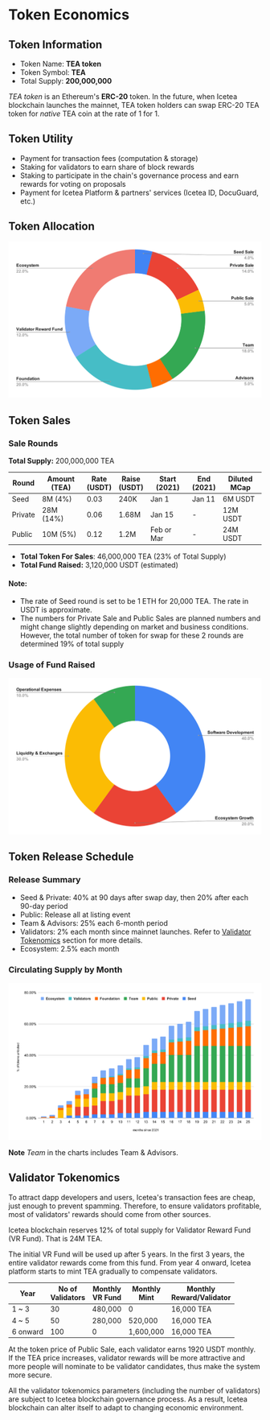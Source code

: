 # Token Economics

## Token Information

- Token Name: __TEA token__
- Token Symbol: __TEA__
- Total Supply: __200,000,000__

_TEA token_ is an Ethereum's __ERC-20__ token. In the future, when Icetea blockchain launches the mainnet, TEA token holders can swap ERC-20 TEA token for _native_ TEA coin at the rate of 1 for 1.

## Token Utility

- Payment for transaction fees (computation & storage)
- Staking for validators to earn share of block rewards
- Staking to participate in the chain's governance process and earn rewards for voting on proposals
- Payment for Icetea Platform & partners' services (Icetea ID, DocuGuard, etc.)

## Token Allocation

![Token Allocation](./alloc.svg)

## Token Sales
### Sale Rounds
__Total Supply:__ 200,000,000 TEA

| Round | Amount<br>(TEA) | Rate<br>(USDT) | Raise<br>(USDT) | Start<br>(2021) | End<br>(2021) | Diluted<br>MCap<br> |
|-------|--------|------|-------|-------|-----|----|
| Seed | 8M (4%) | 0.03 | 240K | Jan 1 | Jan 11 | 6M USDT |
| Private | 28M (14%) | 0.06 | 1.68M | Jan 15 | - | 12M USDT |
| Public | 10M (5%) | 0.12 | 1.2M | Feb or Mar | - | 24M USDT |

- __Total Token For Sales__: 46,000,000 TEA (23% of Total Supply)
- __Total Fund Raised:__ 3,120,000 USDT (estimated)

#### Note:
- The rate of Seed round is set to be 1 ETH for 20,000 TEA. The rate in USDT is approximate.
- The numbers for Private Sale and Public Sales are planned numbers and might change slightly depending on market and business conditions. However, the total number of token for swap for these 2 rounds are determined 19% of total supply

### Usage of Fund Raised

![Usage of Fund](./fund.svg)

## Token Release Schedule

### Release Summary
- Seed & Private: 40% at 90 days after swap day, then 20% after each 90-day period
- Public: Release all at listing event
- Team & Advisors: 25% each 6-month period
- Validators: 2% each month since mainnet launches. Refer to [Validator Tokenomics](#validator-tokenomics) section for more details.
- Ecosystem: 2.5% each month

### Circulating Supply by Month
![Circulating Suply](./circulating.svg)

**Note** _Team_ in the charts includes Team & Advisors.

## Validator Tokenomics

To attract dapp developers and users, Icetea's transaction fees are cheap, just enough to prevent spamming. Therefore, to ensure validators profitable, most of validators' rewards should come from other sources.

Icetea blockchain reserves 12% of total supply for Validator Reward Fund (VR Fund). That is 24M TEA.

The initial VR Fund will be used up after 5 years. In the first 3 years, the entire validator rewards come from this fund. From year 4 onward, Icetea platform starts to mint TEA gradually to compensate validators.

| Year | No of<br>Validators | Monthly<br>VR Fund | Monthly<br>Mint | Monthly<br>Reward/Validator |
|------|------------|-----|------|-------|
| 1 ~ 3| 30 | 480,000 | 0 | 16,000 TEA |
| 4 ~ 5| 50 |  280,000 | 520,000 | 16,000 TEA |
| 6 onward | 100 | 0 | 1,600,000 | 16,000 TEA |

At the token price of Public Sale, each validator earns 1920 USDT monthly. If the TEA price increases, validator rewards will be more attractive and more people will nominate to be validator candidates, thus make the system more secure.

All the validator tokenomics parameters (including the number of validators) are subject to Icetea blockchain governance process. As a result, Icetea blockchain can alter itself to adapt to changing economic environment.